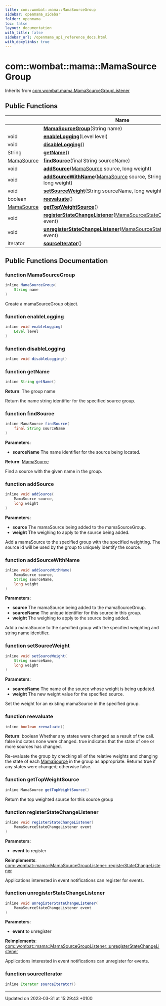 ```yaml
---
title: com::wombat::mama::MamaSourceGroup
sidebar: openmama_sidebar
folder: openmama
toc: false
layout: documentation
with_title: false
sidebar_url: /openmama_api_reference_docs.html
with_doxylinks: true
---
```


# com::wombat::mama::MamaSourceGroup





Inherits from [com.wombat.mama.MamaSourceGroupListener](interfacecom_1_1wombat_1_1mama_1_1MamaSourceGroupListener.html)

## Public Functions

|                | Name           |
| -------------- | -------------- |
| | **[MamaSourceGroup](classcom_1_1wombat_1_1mama_1_1MamaSourceGroup.html#function-mamasourcegroup)**(String name) |
| void | **[enableLogging](classcom_1_1wombat_1_1mama_1_1MamaSourceGroup.html#function-enablelogging)**(Level level) |
| void | **[disableLogging](classcom_1_1wombat_1_1mama_1_1MamaSourceGroup.html#function-disablelogging)**() |
| String | **[getName](classcom_1_1wombat_1_1mama_1_1MamaSourceGroup.html#function-getname)**() |
| [MamaSource](classcom_1_1wombat_1_1mama_1_1MamaSource.html) | **[findSource](classcom_1_1wombat_1_1mama_1_1MamaSourceGroup.html#function-findsource)**(final String sourceName) |
| void | **[addSource](classcom_1_1wombat_1_1mama_1_1MamaSourceGroup.html#function-addsource)**([MamaSource](classcom_1_1wombat_1_1mama_1_1MamaSource.html) source, long weight) |
| void | **[addSourceWithName](classcom_1_1wombat_1_1mama_1_1MamaSourceGroup.html#function-addsourcewithname)**([MamaSource](classcom_1_1wombat_1_1mama_1_1MamaSource.html) source, String sourceName, long weight) |
| void | **[setSourceWeight](classcom_1_1wombat_1_1mama_1_1MamaSourceGroup.html#function-setsourceweight)**(String sourceName, long weight) |
| boolean | **[reevaluate](classcom_1_1wombat_1_1mama_1_1MamaSourceGroup.html#function-reevaluate)**() |
| [MamaSource](classcom_1_1wombat_1_1mama_1_1MamaSource.html) | **[getTopWeightSource](classcom_1_1wombat_1_1mama_1_1MamaSourceGroup.html#function-gettopweightsource)**() |
| void | **[registerStateChangeListener](classcom_1_1wombat_1_1mama_1_1MamaSourceGroup.html#function-registerstatechangelistener)**([MamaSourceStateChangeListener](interfacecom_1_1wombat_1_1mama_1_1MamaSourceStateChangeListener.html) event) |
| void | **[unregisterStateChangeListener](classcom_1_1wombat_1_1mama_1_1MamaSourceGroup.html#function-unregisterstatechangelistener)**([MamaSourceStateChangeListener](interfacecom_1_1wombat_1_1mama_1_1MamaSourceStateChangeListener.html) event) |
| Iterator | **[sourceIterator](classcom_1_1wombat_1_1mama_1_1MamaSourceGroup.html#function-sourceiterator)**() |

## Public Functions Documentation

### function MamaSourceGroup

```java
inline MamaSourceGroup(
    String name
)
```


Create a mamaSourceGroup object. 


### function enableLogging

```java
inline void enableLogging(
    Level level
)
```


### function disableLogging

```java
inline void disableLogging()
```


### function getName

```java
inline String getName()
```


**Return**: The group name 

Return the name string identifier for the specified source group. 


### function findSource

```java
inline MamaSource findSource(
    final String sourceName
)
```


**Parameters**: 

  * **sourceName** The name identifier for the source being located. 


**Return**: [MamaSource](classcom_1_1wombat_1_1mama_1_1MamaSource.html)

Find a source with the given name in the group. 


### function addSource

```java
inline void addSource(
    MamaSource source,
    long weight
)
```


**Parameters**: 

  * **source** The mamaSource being added to the mamaSourceGroup. 
  * **weight** The weighing to apply to the source being added. 


Add a mamaSource to the specified group with the specified weighting. The source id will be used by the group to uniquely identify the source.


### function addSourceWithName

```java
inline void addSourceWithName(
    MamaSource source,
    String sourceName,
    long weight
)
```


**Parameters**: 

  * **source** The mamaSource being added to the mamaSourceGroup. 
  * **sourceName** The unique identifier for this source in this group. 
  * **weight** The weighing to apply to the source being added. 


Add a mamaSource to the specified group with the specified weighting and string name identifier. 


### function setSourceWeight

```java
inline void setSourceWeight(
    String sourceName,
    long weight
)
```


**Parameters**: 

  * **sourceName** The name of the source whose weight is being updated. 
  * **weight** The new weight value for the specified source. 


Set the weight for an existing mamaSource in the specified group. 


### function reevaluate

```java
inline boolean reevaluate()
```


**Return**: boolean Whether any states were changed as a result of the call. false indicates none were changed. true indicates that the state of one or more sources has changed. 

Re-evaluate the group by checking all of the relative weights and changing the state of each [MamaSource](classcom_1_1wombat_1_1mama_1_1MamaSource.html) in the group as appropriate. Returns true if any states were changed; otherwise false.


### function getTopWeightSource

```java
inline MamaSource getTopWeightSource()
```


Return the top weighted source for this source group 


### function registerStateChangeListener

```java
inline void registerStateChangeListener(
    MamaSourceStateChangeListener event
)
```


**Parameters**: 

  * **event** to register 


**Reimplements**: [com::wombat::mama::MamaSourceGroupListener::registerStateChangeListener](interfacecom_1_1wombat_1_1mama_1_1MamaSourceGroupListener.html#function-registerstatechangelistener)


Applications interested in event notifications can register for events. 


### function unregisterStateChangeListener

```java
inline void unregisterStateChangeListener(
    MamaSourceStateChangeListener event
)
```


**Parameters**: 

  * **event** to unregister 


**Reimplements**: [com::wombat::mama::MamaSourceGroupListener::unregisterStateChangeListener](interfacecom_1_1wombat_1_1mama_1_1MamaSourceGroupListener.html#function-unregisterstatechangelistener)


Applications interested in event notifications can unregister for events. 


### function sourceIterator

```java
inline Iterator sourceIterator()
```


-------------------------------

Updated on 2023-03-31 at 15:29:43 +0100